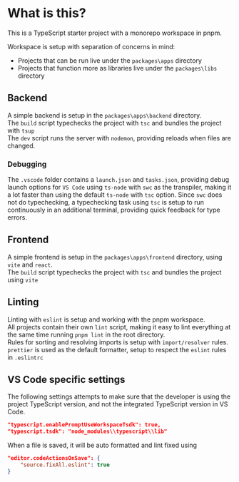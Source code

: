 # What is this?

This is a TypeScript starter project with a monorepo workspace in pnpm.

Workspace is setup with separation of concerns in mind:

- Projects that can be run live under the `packages\apps` directory
- Projects that function more as libraries live under the `packages\libs` directory

## Backend

A simple backend is setup in the `packages\apps\backend` directory.  
The `build` script typechecks the project with `tsc` and bundles the project with `tsup`  
The `dev` script runs the server with `nodemon`, providing reloads when files are changed.

### Debugging

The `.vscode` folder contains a `launch.json` and `tasks.json`, providing debug launch options for `VS Code` using `ts-node` with `swc` as the transpiler, making it a lot faster than using the default `ts-node` with `tsc` option. Since `swc` does not do typechecking, a typechecking task using `tsc` is setup to run continuously in an additional terminal, providing quick feedback for type errors.

## Frontend

A simple frontend is setup in the `packages\apps\frontend` directory, using `vite` and `react`.  
The `build` script typechecks the project with `tsc` and bundles the project using `vite`

## Linting

Linting with `eslint` is setup and working with the pnpm workspace.  
All projects contain their own `lint` script, making it easy to lint everything at the same time running `pnpm lint` in the root directory.  
Rules for sorting and resolving imports is setup with `import/resolver` rules.  
`prettier` is used as the default formatter, setup to respect the `eslint` rules in `.eslintrc`

## VS Code specific settings

The following settings attempts to make sure that the developer is using the project TypeScript version, and not the integrated TypeScript version in VS Code.

```json
"typescript.enablePromptUseWorkspaceTsdk": true,
"typescript.tsdk": "node_modules\\typescript\\lib"
```

When a file is saved, it will be auto formatted and lint fixed using

```json
"editor.codeActionsOnSave": {
	"source.fixAll.eslint": true
}
```
